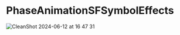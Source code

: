 # PhaseAnimationSFSymbolEffects
![CleanShot 2024-06-12 at 16 47 31](https://github.com/japsadev/PhaseAnimationSFSymbolEffects/assets/62521215/e1fd5faf-081b-4ff7-be17-3fbcad7fe6eb)
